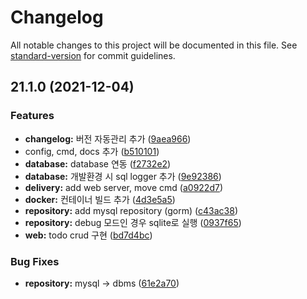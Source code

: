 # Changelog

All notable changes to this project will be documented in this file. See [standard-version](https://github.com/conventional-changelog/standard-version) for commit guidelines.

## 21.1.0 (2021-12-04)


### Features

* **changelog:** 버전 자동관리 추가 ([9aea966](https://github.com/mcauto/todolist-api/commit/9aea966207e5b341a946b71d633fbe72b47f8bec))
* config, cmd, docs 추가 ([b510101](https://github.com/mcauto/todolist-api/commit/b5101015c4838d6f9bcafc365eaf061cae4bc3f1))
* **database:** database 연동 ([f2732e2](https://github.com/mcauto/todolist-api/commit/f2732e287f50406999d14c05b0968ee4675b2afd))
* **database:** 개발환경 시 sql logger 추가 ([9e92386](https://github.com/mcauto/todolist-api/commit/9e92386e7f0fc37f1ca9a25c6d408d0a6a1a3505))
* **delivery:** add web server, move cmd ([a0922d7](https://github.com/mcauto/todolist-api/commit/a0922d76b2dfff47a7e0784ac39d5be9a1286487))
* **docker:** 컨테이너 빌드 추가 ([4d3e5a5](https://github.com/mcauto/todolist-api/commit/4d3e5a5ae36487bc67245a65f1f46e3d981f3a81))
* **repository:** add mysql repository (gorm) ([c43ac38](https://github.com/mcauto/todolist-api/commit/c43ac389a4dc5efaf6f991e16ca9885d8bd8ec98))
* **repository:** debug 모드인 경우 sqlite로 실행 ([0937f65](https://github.com/mcauto/todolist-api/commit/0937f651e9223d3b8f19254749090626493c3c0e))
* **web:** todo crud 구현 ([bd7d4bc](https://github.com/mcauto/todolist-api/commit/bd7d4bc641093c7722220f36516c2b37194436e9))


### Bug Fixes

* **repository:** mysql -> dbms ([61e2a70](https://github.com/mcauto/todolist-api/commit/61e2a7089d91c58a2baa36a88d5720b613d5a194))
